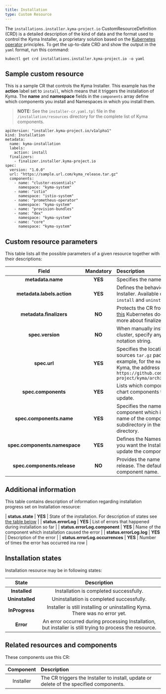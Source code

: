 ```yaml
---
title: Installation
type: Custom Resource
---
```


The `installations.installer.kyma-project.io` CustomResourceDefinition (CRD) is a detailed description of the kind of data and the format used to control the Kyma Installer, a proprietary solution based on the
[Kubernetes operator](https://coreos.com/operators/) principles. To get the up-to-date CRD and show the output in the `yaml` format, run this command:  

```
kubectl get crd installations.installer.kyma-project.io -o yaml
```

## Sample custom resource

This is a sample CR that controls the Kyma Installer. This example has the **action** label set to `install`, which means that it triggers the installation of Kyma. The  **name** and **namespace**  fields in the `components` array define which components you install and Namespaces in which you install them.

>**NOTE:** See the `installer-cr.yaml.tpl` file in the `/installation/resources` directory for the complete list of Kyma components.

```
apiVersion: "installer.kyma-project.io/v1alpha1"
kind: Installation
metadata:
  name: kyma-installation
  labels:
    action: install
  finalizers:
    - finalizer.installer.kyma-project.io
spec:
  version: "1.0.0"
  url: "https://sample.url.com/kyma_release.tar.gz"
  components:
    - name: "cluster-essentials"
      namespace: "kyma-system"
    - name: "istio"
      namespace: "istio-system"
    - name: "prometheus-operator"
      namespace: "kyma-system"
    - name: "provision-bundles"
    - name: "dex"
      namespace: "kyma-system"
    - name: "core"
      namespace: "kyma-system"
```

## Custom resource parameters

This table lists all the possible parameters of a given resource together with their descriptions:

| Field   |      Mandatory      |  Description |
|:----------:|:-------------:|:------|
| **metadata.name** | **YES** | Specifies the name of the CR. |
| **metadata.labels.action** | **YES** | Defines the behavior of the Kyma Installer. Available options are `install` and `uninstall`. |
| **metadata.finalizers** | **NO** | Protects the CR from deletion. Read [this](https://kubernetes.io/docs/tasks/access-kubernetes-api/custom-resources/custom-resource-definitions/#finalizers) Kubernetes document to learn more about finalizers. |
| **spec.version** | **NO** | When manually installing Kyma on a cluster, specify any valid [SemVer](https://semver.org/) notation string. |
| **spec.url** | **YES** | Specifies the location of the Kyma sources `tar.gz` package. For example, for the `master` branch of Kyma, the address is `https://github.com/kyma-project/kyma/archive/master.tar.gz` |
| **spec.components** | **YES** | Lists which components of Helm chart components to install or update. |
| **spec.components.name** | **YES** | Specifies the name of the component which is the same as the name of the component subdirectory in the `resources` directory. |
| **spec.components.namespace** | **YES** | Defines the Namespace in which you want the Installer to install, or update the component. |
| **spec.components.release** | **NO** | Provides the name of the Helm release. The default parameter is the component name. |

## Additional information

This table contains description of information regarding installation progress set on Installation resource:

| **status.state** | **YES** | State of the installation. For description of states see [the table below](#installation-states) |
| **status.errorLog** | **YES** | List of errors that happened during installation so far |
| **status.errorLog.component** | **YES** | Name of the component which installation caused the error |
| **status.errorLog.log** | **YES** | Description of the error |
| **status.errorLog.occurrences** | **YES** | Number of times the error has occurred ina row |

## Installation states

Installation resource may be in following states:

| State   |  Description |
|:----------:|:-------------:|
| **Installed** | Installation is completed successfully. |
| **Uninstalled** | Uninstallation is completed successfully. |
| **InProgress** | Installer is still installing or uninstalling Kyma. There was no error yet. |
| **Error** | An error occurred during processing Installation, but installer is still trying to process the resource. |

## Related resources and components

These components use this CR:

| Component   |   Description |
|:----------:|:------|
| Installer  |  The CR triggers the Installer to install, update or delete of the specified components. |
